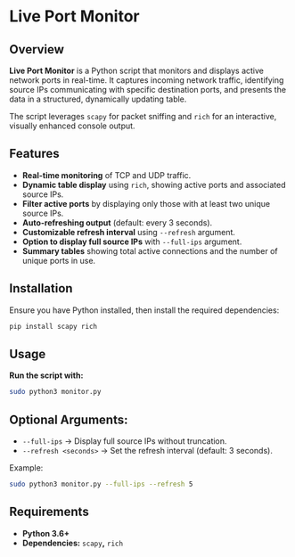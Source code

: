 # Live Port Monitor

## Overview
**Live Port Monitor** is a Python script that monitors and displays active network ports in real-time. It captures incoming network traffic, identifying source IPs communicating with specific destination ports, and presents the data in a structured, dynamically updating table.

The script leverages `scapy` for packet sniffing and `rich` for an interactive, visually enhanced console output.

## Features
- **Real-time monitoring** of TCP and UDP traffic.
- **Dynamic table display** using `rich`, showing active ports and associated source IPs.
- **Filter active ports** by displaying only those with at least two unique source IPs.
- **Auto-refreshing output** (default: every 3 seconds).
- **Customizable refresh interval** using `--refresh` argument.
- **Option to display full source IPs** with `--full-ips` argument.
- **Summary tables** showing total active connections and the number of unique ports in use.

## Installation
Ensure you have Python installed, then install the required dependencies:

```bash
pip install scapy rich
```
## Usage
**Run the script with:**
```bash
sudo python3 monitor.py
```

## Optional Arguments:
- ```--full-ips``` → Display full source IPs without truncation.
- ```--refresh <seconds>``` → Set the refresh interval (default: 3 seconds).

Example:
```bash
sudo python3 monitor.py --full-ips --refresh 5
```

## Requirements
- **Python 3.6+**
- **Dependencies:** ```scapy```**,** ```rich```
